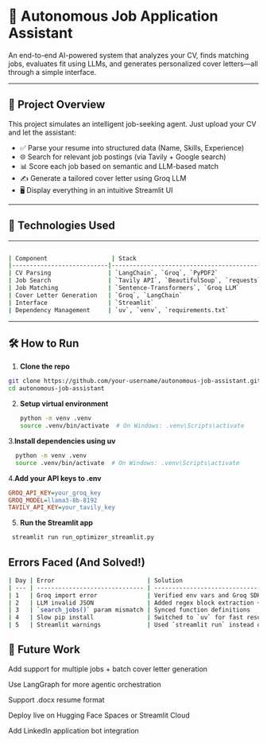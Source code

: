 
# 🤖 Autonomous Job Application Assistant

An end-to-end AI-powered system that analyzes your CV, finds matching jobs, evaluates fit using LLMs, and generates personalized cover letters—all through a simple interface.

---

## 📌 Project Overview

This project simulates an intelligent job-seeking agent. Just upload your CV and let the assistant:

- ✅ Parse your resume into structured data (Name, Skills, Experience)
- 🌐 Search for relevant job postings (via Tavily + Google search)
- 📊 Score each job based on semantic and LLM-based match
- ✍️ Generate a tailored cover letter using Groq LLM
- 🖥️ Display everything in an intuitive Streamlit UI

---

## 🧠 Technologies Used
---
```bash

| Component                  | Stack                                    |
|---------------------------|------------------------------------------|
| CV Parsing                | `LangChain`, `Groq`, `PyPDF2`            |
| Job Search                | `Tavily API`, `BeautifulSoup`, `requests`|
| Job Matching              | `Sentence-Transformers`, `Groq LLM`      |
| Cover Letter Generation   | `Groq`, `LangChain`                      |
| Interface                 | `Streamlit`                              |
| Dependency Management     | `uv`, `venv`, `requirements.txt`         |
```
---


## 🛠️ How to Run

1. **Clone the repo**

```bash
git clone https://github.com/your-username/autonomous-job-assistant.git
cd autonomous-job-assistant
```
2. **Setup virtual environment**
   ```bash
   python -m venv .venv
   source .venv/bin/activate  # On Windows: .venv\Scripts\activate
   ```
3.**Install dependencies using uv**
 ```bash
   python -m venv .venv
   source .venv/bin/activate  # On Windows: .venv\Scripts\activate
   ```
4.**Add your API keys to .env**
```ini 
GROQ_API_KEY=your_groq_key
GROQ_MODEL=llama3-8b-8192
TAVILY_API_KEY=your_tavily_key

```
5. **Run the Streamlit app**
  ```bash
   streamlit run run_optimizer_streamlit.py
   ```
## Errors Faced (And Solved!)
```bash
| Day | Error                          | Solution                                         |
| --- | ------------------------------ | ------------------------------------------------ |
| 1   | Groq import error              | Verified env vars and Groq SDK installation      |
| 2   | LLM invalid JSON               | Added regex block extraction + failover          |
| 3   | `search_jobs()` param mismatch | Synced function definitions                      |
| 4   | Slow pip install               | Switched to `uv` for fast resolution             |
| 5   | Streamlit warnings             | Used `streamlit run` instead of `python file.py` |
```
## 🌱 Future Work
Add support for multiple jobs + batch cover letter generation

Use LangGraph for more agentic orchestration

Support .docx resume format

Deploy live on Hugging Face Spaces or Streamlit Cloud

Add LinkedIn application bot integration
   


